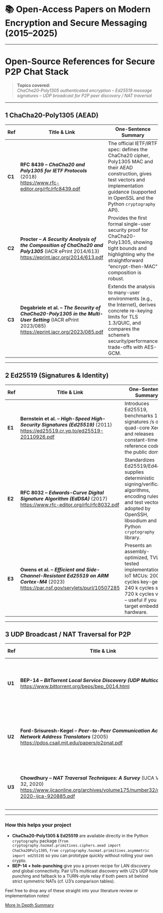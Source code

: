 # 📚 Open-Access Papers on Modern Encryption and Secure Messaging (2015–2025)

---

# Open-Source References for Secure P2P Chat Stack  

> **Topics covered:**  
> *ChaCha20-Poly1305 authenticated encryption – Ed25519 message signatures – UDP broadcast for P2P peer discovery / NAT traversal*  

---

## 1  ChaCha20-Poly1305 (AEAD)

| Ref | Title & Link | One-Sentence Summary |
|-----|--------------|-----------------------|
| **C1** | **RFC 8439 – _ChaCha20 and Poly1305 for IETF Protocols_** (2018) <br> <https://www.rfc-editor.org/rfc/rfc8439.pdf> | The official IETF/IRTF spec: defines the ChaCha20 cipher, Poly1305 MAC and their AEAD construction, gives test vectors and implementation guidance (supported in OpenSSL and the Python `cryptography` API). |
| **C2** | **Procter – _A Security Analysis of the Composition of ChaCha20 and Poly1305_** (IACR ePrint 2014/613) <br> <https://eprint.iacr.org/2014/613.pdf> | Provides the first formal single-user security proof for ChaCha20-Poly1305, showing tight bounds and highlighting why the straightforward “encrypt-then-MAC” composition is robust. |
| **C3** | **Degabriele et al. – _The Security of ChaCha20-Poly1305 in the Multi-User Setting_** (IACR ePrint 2023/085) <br> <https://eprint.iacr.org/2023/085.pdf> | Extends the analysis to many-user environments (e.g., the Internet), derives concrete re-keying limits for TLS 1.3/QUIC, and compares the scheme’s security/performance trade-offs with AES-GCM. |

---

## 2  Ed25519 (Signatures & Identity)

| Ref | Title & Link | One-Sentence Summary |
|-----|--------------|-----------------------|
| **E1** | **Bernstein et al. – _High-Speed High-Security Signatures (Ed25519)_** (2011) <br> <https://ed25519.cr.yp.to/ed25519-20110926.pdf> | Introduces Ed25519, benchmarks 100 k signatures /s on a quad-core Xeon, and releases constant-time reference code to the public domain. |
| **E2** | **RFC 8032 – _Edwards-Curve Digital Signature Algorithm (EdDSA)_** (2017) <br> <https://www.rfc-editor.org/rfc/rfc8032.pdf> | Standardizes Ed25519/Ed448, supplies deterministic signing/verification algorithms, encoding rules, and test vectors adopted by OpenSSH, libsodium and the Python `cryptography` library. |
| **E3** | **Owens et al. – _Efficient and Side-Channel-Resistant Ed25519 on ARM Cortex-M4_** (2023) <br> <https://par.nsf.gov/servlets/purl/10507285> | Presents an assembly-optimized, TVLA-tested implementation for IoT MCUs: 200 k cycles key-gen, 240 k cycles sign, 720 k cycles verify – useful if you target embedded hardware. |

---

## 3  UDP Broadcast / NAT Traversal for P2P

| Ref | Title & Link | One-Sentence Summary |
|-----|--------------|-----------------------|
| **U1** | **BEP-14 – _BitTorrent Local Service Discovery (UDP Multicast)_** (2015) <br> <https://www.bittorrent.org/beps/bep_0014.html> | Specifies the HTTP-over-UDP multicast messages (`BT-SEARCH`) that let BitTorrent clients auto-discover peers on the same LAN without any tracker. |
| **U2** | **Ford-Srisuresh-Kegel – _Peer-to-Peer Communication Across Network Address Translators_** (2005) <br> <https://pdos.csail.mit.edu/papers/p2pnat.pdf> | Classic paper that formalises UDP (and TCP) “hole punching,” measures support across real NAT devices, and explains why the method is safe yet widely compatible. |
| **U3** | **Chowdhury – _NAT Traversal Techniques: A Survey_** (IJCA Vol 175 No 32, 2020) <br> <https://www.ijcaonline.org/archives/volume175/number32/chowdhury-2020-ijca-920885.pdf> | Surveys STUN, TURN, UDP hole punching and more, comparing strengths/weaknesses and offering decision tables for P2P designers. |

---

### How this helps your project  

* **ChaCha20-Poly1305 & Ed25519** are available directly in the Python `cryptography` package (`from cryptography.hazmat.primitives.ciphers.aead import ChaCha20Poly1305`, `from cryptography.hazmat.primitives.asymmetric import ed25519`) so you can prototype quickly without rolling your own crypto.  
* **BEP-14 + hole-punching** give you a proven recipe for LAN discovery _and_ global connectivity. Pair U1’s multicast discovery with U2’s UDP hole punching and fallback to a TURN-style relay if both peers sit behind strict symmetric NATs (cf. U3’s comparison tables).  

Feel free to drop any of these straight into your literature review or implementation notes!


[More In Depth Summary](https://chatgpt.com/s/dr_680ce2e042d88191b3222f2274a4a70e)
